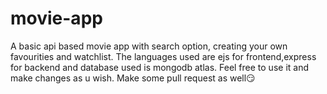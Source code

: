 # movie-app
A basic api based movie app with search option, creating your own favourities and watchlist.
The languages used are ejs for frontend,express for backend and database used is mongodb atlas.
Feel free to use it and make changes as u wish.
Make some pull request as well😏
